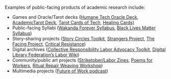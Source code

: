 Examples of public-facing products of academic research include: 
- Games and Oracle/Tarot decks ([Humane Tech Oracle Deck](https://lincolncenter.asu.edu/tea-tech-and-tarot), [AcademicTarot Deck](https://visionary-futures-collective.github.io/psychicfriends/), [Tarot Cards of Tech](https://tarotcardsoftech.artefactgroup.com/), [Healing Cards)](https://see.oregonstate.edu/sites/see.oregonstate.edu/files/healing_cards_2020_printable.pdf)
- Public-facing Syllabi ([Wakanda Forever Syllabus](https://eastofmidnight.wordpress.com/wakanda-forever-the-black-panther-theology-syllabus/), [Black Lives Matter Syllabus](https://www.blacklivesmattersyllabus.com/))
- Story-sharing projects ([Story Circles Toolkit](https://see.oregonstate.edu/sites/see.oregonstate.edu/files/story_circles_toolkit_osu_august_2020.pdf), [Strangers Project](https://strangersproject.com/), [The Facing Project](https://facingproject.com/facing-communities/), [Critical Resistance](https://criticalresistance.org/projects/stop-violence/))
- Digital archives ([Collective Responsibility Labor Advocacy Toolkit](https://toolkit.dobetterlabor.com/), [Digital Library Federation’s Labor Wiki](https://wiki.diglib.org/Labor/Resources))
- Community/public art projects ([Striketober/Labor Zines](https://www.sherwoodforestzinelibrary.org/copy-of-black-issues-policing-prote), [Poems for Workers](https://www.marxists.org/history/usa/pubs/lrlibrary/05-LRL-poem.pdf), [Ritual Repair Weaving Workshop](https://ybca.org/event/ritual-repair-weaving-workshop-dec/))
- Multimedia projects ([Future of Work podcast](https://podcasts.apple.com/us/podcast/the-future-of-work/id1613201848)) 
